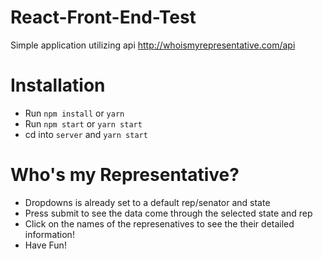 # React-Front-End-Test
Simple application utilizing api http://whoismyrepresentative.com/api

# Installation

* Run `npm install` or `yarn`
* Run `npm start` or `yarn start`
* cd into `server` and `yarn start`

# Who's my Representative?

* Dropdowns is already set to a default rep/senator and state
* Press submit to see the data come through the selected state and rep
* Click on the names of the represenatives to see the their detailed information!
* Have Fun!
